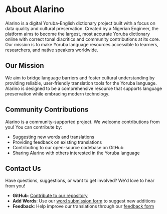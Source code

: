 # About Alarino

Alarino is a digital Yoruba-English dictionary project built with a focus on data quality and cultural preservation. Created by a Nigerian Engineer, the platform aims to become the largest, most accurate Yoruba dictionary online with correct tonal diacritics and community contributions at its core. Our mission is to make Yoruba language resources accessible to learners, researchers, and native speakers worldwide.

## Our Mission
We aim to bridge language barriers and foster cultural understanding by providing reliable, user-friendly translation tools for the Yoruba language. Alarino is designed to be a comprehensive resource that supports language preservation while embracing modern technology.

## Community Contributions
Alarino is a community-supported project. We welcome contributions from you!
You can contribute by:

- Suggesting new words and translations
- Providing feedback on existing translations
- Contributing to our open-source codebase on GitHub
- Sharing Alarino with others interested in the Yoruba language

## Contact Us
Have questions, suggestions, or want to get involved? We'd love to hear from you!

- **GitHub**: [Contribute to our repository](https://github.com/Iyki/alarino/issues)
- **Add Words**: Use our [word submission form](https://forms.gle/uBySW3JvVb32z5W69) to suggest new additions
- **Feedback**: Help improve our translations through our [feedback form](https://forms.gle/nvJxyCjD2EcLha7m7)

